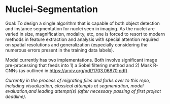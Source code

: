 # Nuclei-Segmentation

Goal: To design a single algorithm that is capable of both object detection and instance segmentation for nuclei seen in imaging.
As the nuclei are varied in size, magnification, modality, etc, one is forced to resort to modern methods in feature extraction
and analysis with special attention required on spatial resolutions and generalization (especially considering the numerous errors
present in the training data labels).

Model currently has two implementations.  Both involve significant image pre-processing that feeds into 1) a Sobel filtering method and 2) Mask R-CNNs (as outlined in https://arxiv.org/pdf/1703.06870.pdf).


*Currently in the process of migrating files and forks over to this repo, including visualization, classical attempts at segmentation, 
model evaluation,and leading attempt(s) (after necessary passing of first project deadline).*
